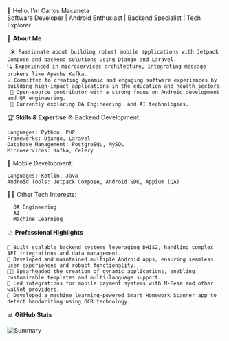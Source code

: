 👋 Hello, I'm Carlos Macaneta </br>
  Software Developer | Android Enthusiast | Backend Specialist | Tech Explorer </br>

🚀 **About Me**

```.text
 🛠 Passionate about building robust mobile applications with Jetpack Compose and backend solutions using Django and Laravel.
🔍 Experienced in microservices architecture, integrating message brokers like Apache Kafka.
💡 Committed to creating dynamic and engaging software experiences by building high-impact applications in the education and health sectors.
 📲 Open-source contributor with a strong focus on Android development and QA engineering.
 🌱 Currently exploring QA Engineering  and AI technologies.
 ```

🏆 **Skills & Expertise**
⚙️ Backend Development:

    Languages: Python, PHP
    Frameworks: Django, Laravel
    Database Management: PostgreSQL, MySQL
    Microservices: Kafka, Celery

📱 Mobile Development:

    Languages: Kotlin, Java
    Android Tools: Jetpack Compose, Android SDK, Appium (QA)

🧑‍💻 Other Tech Interests:
```.text
  QA Engineering
  AI
  Machine Learning
  ```

📈 **Professional Highlights**

    🔧 Built scalable backend systems leveraging DHIS2, handling complex API integrations and data management.
    📱 Developed and maintained multiple Android apps, ensuring seamless user experiences and robust functionality.
    🧑‍💻 Spearheaded the creation of dynamic applications, enabling customizable templates and multi-language support.
    🔄 Led integrations for mobile payment systems with M-Pesa and other wallet providers.
    🔬 Developed a machine learning-powered Smart Homework Scanner app to detect handwriting using OCR technology.

📊 **GitHub Stats**

![Summary](https://github-profile-summary-cards.vercel.app/api/cards/profile-details?username=CarlosMacaneta&theme=algolia)
